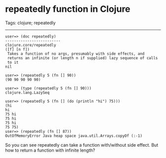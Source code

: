 # repeatedly function in Clojure
Tags: clojure; repeatedly

------

    user=> (doc repeatedly) 
    ------------------------- 
    clojure.core/repeatedly 
    ([f] [n f]) 
     Takes a function of no args, presumably with side effects, and 
     returns an infinite (or length n if supplied) lazy sequence of calls 
     to it 
    nil

    user=> (repeatedly 5 (fn [] 90)) 
    (90 90 90 90 90)

    user=> (type (repeatedly 5 (fn [] 90))) 
    clojure.lang.LazySeq

    user=> (repeatedly 5 (fn [] (do (println "hi") 75))) 
    (hi 
    hi 
    75 hi 
    75 hi 
    75 hi 
    75 75) 
    user=> (repeatedly (fn [] 87)) 
    OutOfMemoryError Java heap space java.util.Arrays.copyOf (:-1)

So you can see repeatedly can take a function with/without side effect.
But how to return a function with infinite length?
